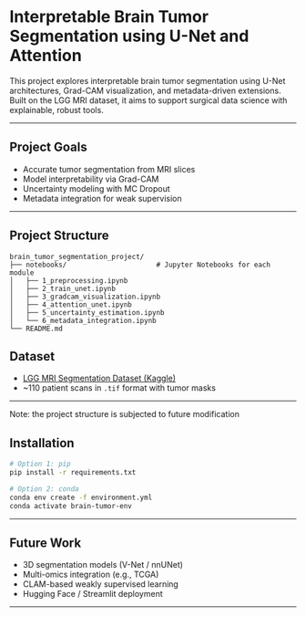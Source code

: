 # Interpretable Brain Tumor Segmentation using U-Net and Attention

This project explores interpretable brain tumor segmentation using U-Net architectures, Grad-CAM visualization, and metadata-driven extensions. Built on the LGG MRI dataset, it aims to support surgical data science with explainable, robust tools.

---

## Project Goals

- Accurate tumor segmentation from MRI slices
- Model interpretability via Grad-CAM
- Uncertainty modeling with MC Dropout
- Metadata integration for weak supervision

---

## Project Structure

```
brain_tumor_segmentation_project/
├── notebooks/                      # Jupyter Notebooks for each module
│   ├── 1_preprocessing.ipynb
│   ├── 2_train_unet.ipynb
│   ├── 3_gradcam_visualization.ipynb
│   ├── 4_attention_unet.ipynb
│   ├── 5_uncertainty_estimation.ipynb
│   └── 6_metadata_integration.ipynb
└── README.md
```


## Dataset

- [LGG MRI Segmentation Dataset (Kaggle)](https://www.kaggle.com/datasets/mateuszbuda/lgg-mri-segmentation)
- ~110 patient scans in `.tif` format with tumor masks

---
Note: the project structure is subjected to future modification


## Installation

```bash
# Option 1: pip
pip install -r requirements.txt

# Option 2: conda
conda env create -f environment.yml
conda activate brain-tumor-env
```

---

## Future Work

- 3D segmentation models (V-Net / nnUNet)
- Multi-omics integration (e.g., TCGA)
- CLAM-based weakly supervised learning
- Hugging Face / Streamlit deployment

---
